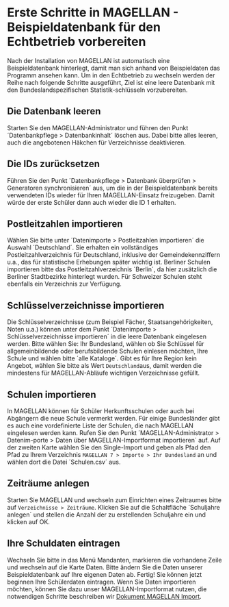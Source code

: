 # Erste Schritte in MAGELLAN - Beispieldatenbank für den Echtbetrieb vorbereiten

Nach der Installation von MAGELLAN ist automatisch eine Beispieldatenbank hinterlegt, damit man sich anhand von Beispieldaten das Programm ansehen kann.
Um in den Echtbetrieb zu wechseln werden der Reihe nach folgende Schritte ausgeführt, Ziel ist eine leere Datenbank mit den Bundeslandspezifischen Statistik-schlüsseln vorzubereiten.

## Die Datenbank leeren

Starten Sie den MAGELLAN-Administrator und führen den Punkt ´Datenbankpflege > Datenbankinhalt´ löschen aus. Dabei bitte alles leeren, auch die angebotenen Häkchen für Verzeichnisse deaktivieren.

## Die IDs zurücksetzen

Führen Sie den Punkt ´Datenbankpflege > Datenbank überprüfen > Generatoren synchronisieren´ aus, um die in der Beispieldatenbank bereits verwendeten IDs wieder für Ihren MAGELLAN-Einsatz freizugeben. Damit würde der erste Schüler dann auch wieder die ID 1 erhalten.

## Postleitzahlen importieren

Wählen Sie bitte unter ´Datenimporte > Postleitzahlen importieren´ die Auswahl ´Deutschland´. Sie erhalten ein vollständiges Postleitzahlverzeichnis für Deutschland, inklusive der Gemeindekennziffern u.a., das für statistische Erhebungen später wichtig ist.
Berliner Schulen importieren bitte das Postleitzahlverzeichnis ´Berlin´, da hier zusätzlich die Berliner Stadtbezirke hinterlegt wurden. Für Schweizer Schulen steht ebenfalls ein Verzeichnis zur Verfügung.

## Schlüsselverzeichnisse importieren

Die Schlüsselverzeichnisse (zum Beispiel Fächer, Staatsangehörigkeiten, Noten u.a.) können unter dem Punkt ´Datenimporte > Schlüsselverzeichnisse importieren´ in die leere Datenbank eingelesen werden.
Bitte wählen Sie: Ihr Bundesland, wählen ob Sie Schlüssel für allgemeinbildende oder berufsbildende Schulen einlesen möchten, Ihre Schule und wählen bitte ´alle Kataloge´.
Gibt es für Ihre Region kein Angebot, wählen Sie bitte als Wert `Deutschland`aus, damit werden die mindestens für MAGELLAN-Abläufe wichtigen Verzeichnisse gefüllt.

## Schulen importieren

In MAGELLAN können für Schüler Herkunftsschulen oder auch bei Abgängern die neue Schule vermerkt werden. Für einige Bundesländer gibt es auch eine vordefinierte Liste der Schulen, die nach MAGELLAN eingelesen werden kann.
Rufen Sie den Punkt ´MAGELLAN-Administrator >  Datenim-porte > Daten über MAGELLAN-Importformat importieren´ auf. Auf der zweiten Karte wählen Sie den Single-Import und geben als Pfad den Pfad zu Ihrem Verzeichnis `MAGELLAN 7 > Importe > Ihr Bundesland` an und wählen dort die Datei ´Schulen.csv´ aus.

## Zeiträume anlegen

Starten Sie MAGELLAN und wechseln zum Einrichten eines Zeitraumes bitte auf `Verzeichnisse > Zeiträume`. Klicken Sie auf die Schaltfläche ´Schuljahre anlegen´ und stellen die Anzahl der zu erstellenden Schuljahre ein und klicken auf OK.

## Ihre Schuldaten eintragen

Wechseln Sie bitte in das Menü Mandanten, markieren die vorhandene Zeile und wechseln auf die Karte Daten. Bitte ändern Sie die Daten unserer Beispieldatenbank auf Ihre eigenen Daten ab. Fertig!
Sie können jetzt beginnen Ihre Schülerdaten eintragen. Wenn Sie Daten importieren möchten, können Sie dazu unser MAGELLAN-Importformat nutzen, die notwendigen Schritte beschreiben wir [Dokument MAGELLAN Import](https://doc.magellan6-import.stueber.de/).

